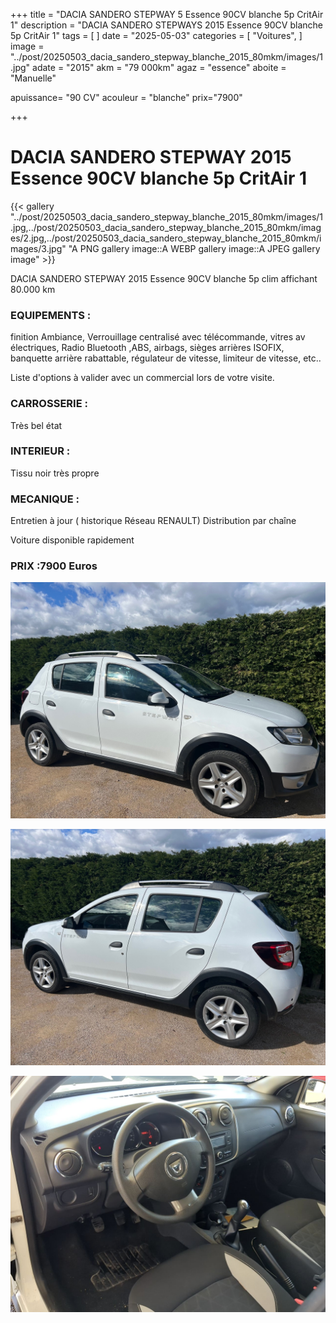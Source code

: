 +++
title = "DACIA SANDERO STEPWAY 5 Essence 90CV blanche 5p CritAir 1"
description = "DACIA SANDERO STEPWAYS 2015 Essence 90CV blanche 5p CritAir 1"
tags = [
]
date = "2025-05-03"
categories = [
    "Voitures",
]
image = "../post/20250503_dacia_sandero_stepway_blanche_2015_80mkm/images/1.jpg"
adate = "2015"
akm = "79 000km"
agaz = "essence"
aboite = "Manuelle"

apuissance= "90 CV"
acouleur = "blanche"
prix="7900"

+++

# DACIA SANDERO STEPWAY 2015 Essence 90CV blanche 5p CritAir 1

{{< gallery "../post/20250503_dacia_sandero_stepway_blanche_2015_80mkm/images/1.jpg,../post/20250503_dacia_sandero_stepway_blanche_2015_80mkm/images/2.jpg,../post/20250503_dacia_sandero_stepway_blanche_2015_80mkm/images/3.jpg" "A PNG gallery image::A WEBP gallery image::A JPEG gallery image" >}}


DACIA SANDERO STEPWAY 2015 Essence 90CV blanche 5p clim affichant 80.000 km


### EQUIPEMENTS :
finition Ambiance, Verrouillage centralisé avec télécommande, vitres av électriques, Radio Bluetooth ,ABS, airbags, sièges arrières ISOFIX, banquette arrière rabattable, régulateur de vitesse, limiteur de vitesse, etc..


Liste d'options à valider avec un commercial lors de votre visite.


### CARROSSERIE :
Très bel état 


### INTERIEUR :
Tissu noir très propre

### MECANIQUE :
Entretien à jour ( historique Réseau RENAULT)
Distribution par chaîne



Voiture disponible rapidement


### PRIX :7900 Euros


<!-- more -->


![](images/1.jpg)

![](images/2.jpg)

![](images/3.jpg)

